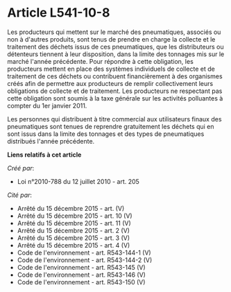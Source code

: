 # Article L541-10-8

Les producteurs qui mettent sur le marché  des pneumatiques, associés ou non à d'autres produits, sont tenus de  prendre en
charge la collecte et le traitement des déchets issus de ces  pneumatiques, que les distributeurs ou détenteurs tiennent à
leur  disposition, dans la limite des tonnages mis sur le marché l'année  précédente. Pour répondre à cette obligation, les
producteurs mettent en  place des systèmes individuels de collecte et de traitement de ces  déchets ou contribuent
financièrement à des organismes créés afin de  permettre aux producteurs de remplir collectivement leurs obligations de
collecte et de traitement. Les producteurs ne respectant pas cette  obligation sont soumis à la taxe générale sur les
activités polluantes à  compter du 1er janvier 2011. 

Les personnes qui  distribuent à titre commercial aux utilisateurs finaux des pneumatiques  sont tenues de reprendre
gratuitement les déchets qui en sont issus dans  la limite des tonnages et des types de pneumatiques distribués l'année
précédente.

**Liens relatifs à cet article**

_Créé par_:

  - Loi n°2010-788 du 12 juillet 2010 - art. 205

_Cité par_:

  - Arrêté du 15 décembre 2015 - art. (V)
  - Arrêté du 15 décembre 2015 - art. 10 (V)
  - Arrêté du 15 décembre 2015 - art. 11 (V)
  - Arrêté du 15 décembre 2015 - art. 2 (V)
  - Arrêté du 15 décembre 2015 - art. 3 (V)
  - Arrêté du 15 décembre 2015 - art. 4 (V)
  - Code de l'environnement - art. R543-144-1 (V)
  - Code de l'environnement - art. R543-144-2 (V)
  - Code de l'environnement - art. R543-145 (V)
  - Code de l'environnement - art. R543-146 (V)
  - Code de l'environnement - art. R543-150 (V)

